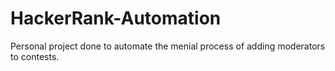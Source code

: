 # HackerRank-Automation
Personal project done to automate the menial process of adding moderators to contests.

